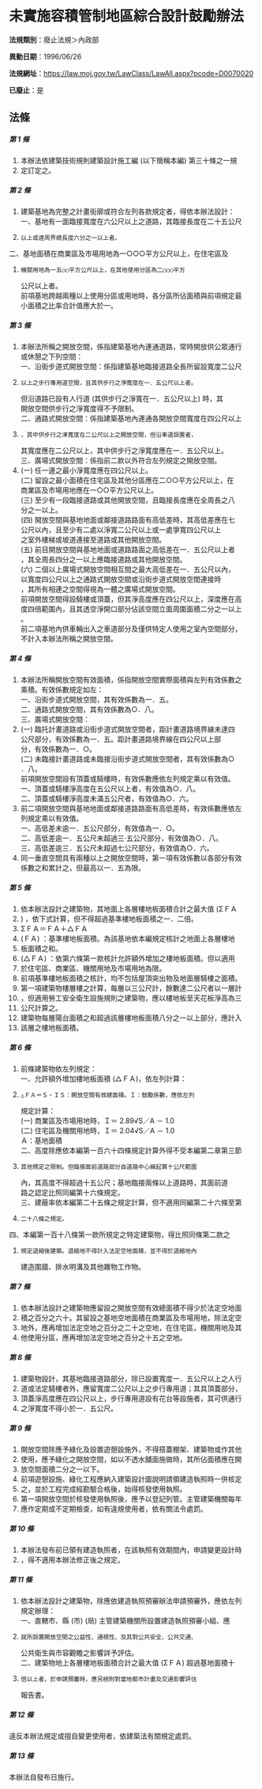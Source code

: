 # 未實施容積管制地區綜合設計鼓勵辦法

**法規類別**：廢止法規＞內政部

**異動日期**：1996/06/26  

**法規網址**：https://law.moj.gov.tw/LawClass/LawAll.aspx?pcode=D0070020

**已廢止**：是



## 法條
##### 第 1 條
1. 本辦法依建築技術規則建築設計施工編 (以下簡稱本編) 第三十條之一規
1. 定訂定之。

##### 第 2 條
1. 建築基地為完整之計畫街廓或符合左列各款規定者，得依本辦法設計：  
一、基地有一面臨接寬度在六公尺以上之道路，其臨接長度在二十五公尺
1.     以上或達周界總長度六分之一以上者。  
二、基地面積在商業區及市場用地為一○○○平方公尺以上，在住宅區及
1.     機關用地為一五○○平方公尺以上，在其他使用分區為二○○○平方  
    公尺以上者。  
前項基地跨越兩種以上使用分區或用地時，各分區所佔面積與前項規定最  
小面積之比率合計值應大於一。

##### 第 3 條
1. 本辦法所稱之開放空間，係指建築基地內連通道路，常時開放供公眾通行  
或休憩之下列空間：  
一、沿街步道式開放空間：係指建築基地臨接道路全長所留設寬度二公尺
1.     以上之步行專用道空間，且其供步行之淨寬度在一．五公尺以上者。  
    但沿道路已設有人行道 (其供步行之淨寬在一．五公尺以上) 時，其  
    開放空間供步行之淨寬度得不予限制。  
二、通路式開放空間：係指建築基地內連通各開放空間寬度在四公尺以上
1.     ，其中供步行之津寬度在二公尺以上之開放空間，但沿車道設置者，  
    其寬度應在二公尺以上，其中供步行之淨寬度應在一．五公尺以上。  
三、廣場式開放空間：係指前二款以外符合左列規定之開放空間。
1.  (一) 任一邊之最小淨寬度應在四公尺以上。  
 (二) 留設之最小面積在住宅區及其他分區應在二○○平方公尺以上，在  
      商業區及市場用地應在一○○平方公尺以上。  
 (三) 至少有一段臨接道路或其他開放空間，且臨接長度應在全周長之八  
      分之一以上。  
 (四) 開放空間與基地地面或鄰接道路路面有高低差時，其高低差應在七  
      公尺以內，且至少有二處以淨寬二公尺以上或一處爭寬四公尺以上  
      之室外樓梯或坡道連接至道路或其他開放空間。  
 (五) 前目開放空間與基地地面或道路路面之高低差在一．五公尺以上者  
      ，其全周長四分之一以上應臨接道路或其他開放空間。  
 (六) 二個以上廣場式開放空間相互間之最大高低差在一．五公尺以內，  
      以寬度四公尺以上之通路式開放空間或沿街步道式開放空間連接時  
      ，其所有相連之空間得視為一體之廣場式開放空間。  
前項開放空間得設騎樓或頂蓋，但其淨高度應在四公尺以上，深度應在高  
度四倍範圍內，且其透空淨開口部分佔該空間立面周圍面積二分之一以上  
。  
前二項基地內供車輛出入之車道部分及僅供特定人使用之室內空間部分，  
不計入本辦法所稱之開放空間。

##### 第 4 條
1. 本辦法所稱開放空間有效面積，係指開放空間實際面積與左列有效係數之  
乘積。有效係數規定如左：  
一、沿街步道式開放空間，其有效係數為一．五。  
二、通路式開放空間，其有效係數為○．八。  
三、廣場式開放空間：
1.  (一) 臨托計畫道路或沿街步道式開放空間者，距計畫道路境界線未達四  
      公尺部分，有效係數為一．五。距計畫道路境界線在四公尺以上部  
      分，有效係數為一．○。  
 (二) 未臨接計畫道路或未臨接沿街步道式開放空間者，其有效係數為○  
      ．八。  
前項開放空間設有頂蓋或騎樓時，有效係數應依左列規定乘以有效值。  
一、頂蓋或騎樓淨高度在五公尺以上者，有效值為○．八。  
二、頂蓋或騎樓淨高度未滿五公尺者，有效值為○．六。
1. 前二項開放空間與基地地面或鄰接道路路面有高低差時，有效係數應依左  
列規定乘以有效值。  
一、高低差未逾一．五公尺部分，有效值為一．○。  
二、高低差逾一．五公尺未超過三‧五公尺部分，有效值為○．八。  
三、高低差逾三．五公尺未超過七公尺部分，有效值為○．六。
1. 同一垂直空間具有兩種以上之開放空間時，第一項有效係數以各部分有效  
係數之和累計之，但最高以一．五為限。

##### 第 5 條
1. 依本辦法設計之建築物，其地面上各層樓地板面積合計之最大值 (ΣＦＡ
1. ) ，依下式計算，但不得超過基準樓地板面積之一．二倍。
1. ΣＦＡ＝ＦＡ＋△ＦＡ
1.  (ＦＡ) ：基準樓地板面積。為該基地依本編規定核計之地面上各層樓地
1. 板面積之和。
1.  (△ＦＡ) ：依第六條第一款核計允許額外增加之樓地板面積。但以適用
1. 於住宅區、商業區、機關用地及市場用地為限。
1. 前項基準樓地板面積之核計，均不包括屋頂突出物及地面層騎樓之面積。
1. 第一項建築物樓層樓之計算，每層以三公尺計，餘數達二公尺者以一層計
1. ，但適用勞工安全衛生設施規則之建築物，應以樓地板至天花板淨高為三
1. 公尺計算之。
1. 建築物每層陽台面積之和超過該層樓地板面積八分之一以上部分，應計入
1. 該層之樓地板面積。

##### 第 6 條
1. 前條建築物依左列規定：  
一、允許額外增加樓地板面積 (△ＦＡ)，依左列計算：
1.     △ＦＡ＝Ｓ‧ＩＳ：開放空間有效總面積。Ｉ：鼓勵係數，應依左列  
    規定計算：  
 (一) 商業區及市場用地時，Ｉ＝ 2.89√S／A － 1.0  
 (二) 住宅區及機關用地時，Ｉ＝ 2.04√S／A － 1.0  
      Ａ：基地面積  
二、高度除應依本編第一百六十四條規定計算外得不受本編第二章第三節
1.     其他規定之限制。但臨接面前道路部分自道路中心線起算十公尺範圍  
    內，其高度不得超過十五公尺；基地臨接兩條以上道路時，其面前道  
    路之認定比照同編第十六條規定。  
三、建蔽率依本編第二十五條之規定計算，但不適用同編第二十六條至第
1.     二十八條之規定。  
四、本編第一百十八條第一款所規定之特定建築物，得比照同條第二款之
1.     規定退縮後建築。退縮地不得計入法定空地面積，並不得於退縮地內  
    建造圍牆、排水明溝及其他雜物工作物。

##### 第 7 條
1. 依本辦法設計之建築物應留設之開放空間有效總面積不得少於法定空地面
1. 積之百分之六十。其留設之基地空地面積在商業區及市場用地，除法定空
1. 地外，應再增加法定空地之百分之二十之空地，在住宅區，機關用地及其
1. 他使用分區，應再增加法定空地之百分之十五之空地。

##### 第 8 條
1. 建築物設計，其基地臨接道路部分，除已設置寬度一．五公尺以上之人行
1. 道或法定騎樓者外，應留寬度二公尺以上之步行專用道；其具頂蓋部分，
1. 頂蓋淨高度應在四公尺以上，步行專用道設有花台等設施者，其可供通行
1. 之淨寬度不得小於一．五公尺。

##### 第 9 條
1. 開放空間除應予綠化及設置遊憩設施外，不得搭蓋棚架、建築物或作其他
1. 使用，應予綠化之開放空間，如以不透水舖面施做時，其所佔面積應在開
1. 放空間面積二分之一以下。
1. 前項遊憩設施、綠化工程應納入建築設計圖說明請領建造執照時一併核定
1. 之，並於工程完成經勘驗合格後，始得核發使用執照。
1. 第一項開放空間於核發使用執照後，應予以登記列管。主管建築機關每年
1. 應作定期或不定期檢查，如有違規使用者，依有關法令處罰。

##### 第 10 條
1. 本辦法發布前已領有建造執照者，在該執照有效期間內，申請變更設計時
1. ，得不適用本辦法修正後之規定。

##### 第 11 條
1. 依本辦法設計之建築物，除應依建造執照預審辦法申請預審外，應依左列  
規定辦理：  
一、直轄市、縣 (市)  (局) 主管建築機關所設置建造執照預審小組、應
1.     就所設置開放空間之公益性、通視性、及其對公共安全、公共交通、  
    公共衛生與市容觀瞻之影響詳予評估。  
二、建築物地上各層樓地板面積合計之最大值 (ΣＦＡ) 超過基地面積十
1.     倍以上者，於申請預審時，應另檢附對當地都市計畫及交通影響評估  
    報告書。

##### 第 12 條
違反本辦法規定或擅自變更使用者，依建築法有關規定處罰。

##### 第 13 條
本辦法自發布日施行。


